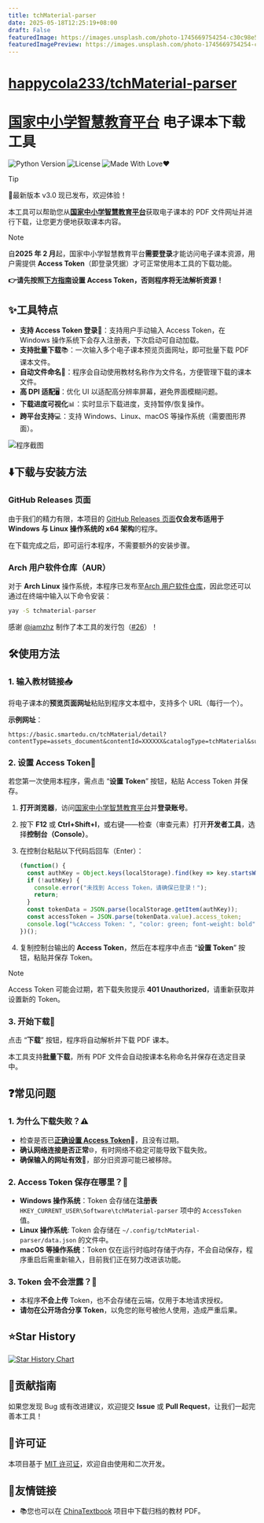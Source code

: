 ```yaml
---
title: tchMaterial-parser
date: 2025-05-18T12:25:19+08:00
draft: False
featuredImage: https://images.unsplash.com/photo-1745669754254-c30c98e5f8b1?ixid=M3w0NjAwMjJ8MHwxfHJhbmRvbXx8fHx8fHx8fDE3NDc1NDIyNzJ8&ixlib=rb-4.1.0
featuredImagePreview: https://images.unsplash.com/photo-1745669754254-c30c98e5f8b1?ixid=M3w0NjAwMjJ8MHwxfHJhbmRvbXx8fHx8fHx8fDE3NDc1NDIyNzJ8&ixlib=rb-4.1.0
---
```


# [happycola233/tchMaterial-parser](https://github.com/happycola233/tchMaterial-parser)

# [国家中小学智慧教育平台](https://basic.smartedu.cn/tchMaterial/) 电子课本下载工具

![Python Version](https://img.shields.io/badge/Python-3.x-blue.svg)
![License](https://img.shields.io/badge/License-MIT-green.svg)
![Made With Love❤️](https://img.shields.io/badge/Made_With-%E2%9D%A4-red.svg)

> [!TIP]
> 🚀最新版本 v3.0 现已发布，欢迎体验！

本工具可以帮助您从[**国家中小学智慧教育平台**](https://basic.smartedu.cn/tchMaterial/)获取电子课本的 PDF 文件网址并进行下载，让您更方便地获取课本内容。

> [!NOTE]
>
> 自**2025 年 2 月**起，国家中小学智慧教育平台**需要登录**才能访问电子课本资源，用户需提供 **Access Token**（即登录凭据）才可正常使用本工具的下载功能。
>
> **👉请先按照[下方指南](#2-设置-access-token)设置 Access Token，否则程序将无法解析资源！**

## ✨工具特点

- **支持 Access Token 登录**🔑：支持用户手动输入 Access Token，在 Windows 操作系统下会存入注册表，下次启动可自动加载。
- **支持批量下载**📚：一次输入多个电子课本预览页面网址，即可批量下载 PDF 课本文件。
- **自动文件命名**📂：程序会自动使用教材名称作为文件名，方便管理下载的课本文件。
- **高 DPI 适配**🖥️：优化 UI 以适配高分辨率屏幕，避免界面模糊问题。
- **下载进度可视化**📊：实时显示下载进度，支持暂停/恢复操作。
- **跨平台支持**💻：支持 Windows、Linux、macOS 等操作系统（需要图形界面）。

![程序截图](./res/PixPin_2025-03-14_23-44-26.png)

## ⬇️下载与安装方法

### GitHub Releases 页面

由于我们的精力有限，本项目的 [GitHub Releases 页面](https://github.com/happycola233/tchMaterial-parser/releases)**仅会发布适用于 Windows 与 Linux 操作系统的 x64 架构**的程序。

在下载完成之后，即可运行本程序，不需要额外的安装步骤。

### Arch 用户软件仓库（AUR）

对于 **Arch Linux** 操作系统，本程序已发布至[Arch 用户软件仓库](https://aur.archlinux.org/packages/tchmaterial-parser)，因此您还可以通过在终端中输入以下命令安装：

```sh
yay -S tchmaterial-parser
```

感谢 [@iamzhz](https://github.com/iamzhz) 制作了本工具的发行包（[#26](../../issues/26)）！

## 🛠️使用方法

### 1. 输入教材链接📥

将电子课本的**预览页面网址**粘贴到程序文本框中，支持多个 URL（每行一个）。

**示例网址**：

```text
https://basic.smartedu.cn/tchMaterial/detail?contentType=assets_document&contentId=XXXXXX&catalogType=tchMaterial&subCatalog=tchMaterial
```

### 2. 设置 Access Token🔑

若您第一次使用本程序，需点击 “**设置 Token**” 按钮，粘贴 Access Token 并保存。

1. **打开浏览器**，访问[国家中小学智慧教育平台](https://auth.smartedu.cn/uias/login)并**登录账号**。
2. 按下 **F12** 或 **Ctrl+Shift+I**，或右键——检查（审查元素）打开**开发者工具**，选择**控制台（Console）**。
3. 在控制台粘贴以下代码后回车（Enter）：

   ```js
   (function() {
     const authKey = Object.keys(localStorage).find(key => key.startsWith("ND_UC_AUTH"));
     if (!authKey) {
       console.error("未找到 Access Token，请确保已登录！");
       return;
     }
     const tokenData = JSON.parse(localStorage.getItem(authKey));
     const accessToken = JSON.parse(tokenData.value).access_token;
     console.log("%cAccess Token: ", "color: green; font-weight: bold", accessToken);
   })();
   ```
  
4. 复制控制台输出的 **Access Token**，然后在本程序中点击 “**设置 Token**” 按钮，粘贴并保存 Token。

> [!NOTE]
> Access Token 可能会过期，若下载失败提示 **401 Unauthorized**，请重新获取并设置新的 Token。

### 3. 开始下载🚀

点击 “**下载**” 按钮，程序将自动解析并下载 PDF 课本。

本工具支持**批量下载**，所有 PDF 文件会自动按课本名称命名并保存在选定目录中。

## ❓常见问题

### 1. 为什么下载失败？⚠️

- 检查是否已[**正确设置 Access Token**](#2-设置-access-token)🔑，且没有过期。
- **确认网络连接是否正常**🌐，有时网络不稳定可能导致下载失败。
- **确保输入的网址有效**🔗，部分旧资源可能已被移除。

### 2. Access Token 保存在哪里？💾

- **Windows 操作系统**：Token 会存储在**注册表** `HKEY_CURRENT_USER\Software\tchMaterial-parser` 项中的 `AccessToken` 值。
- **Linux 操作系统**: Token 会存储在 `~/.config/tchMaterial-parser/data.json` 的文件中。
- **macOS 等操作系统**：Token 仅在运行时临时存储于内存，不会自动保存，程序重启后需重新输入，目前我们正在努力改进该功能。

### 3. Token 会不会泄露？🔐

- 本程序**不会上传** Token，也不会存储在云端，仅用于本地请求授权。
- **请勿在公开场合分享 Token**，以免您的账号被他人使用，造成严重后果。

## ⭐Star History

[![Star History Chart](https://api.star-history.com/svg?repos=happycola233/tchMaterial-parser&type=Date)](https://star-history.com/#happycola233/tchMaterial-parser&Date)

## 🤝贡献指南

如果您发现 Bug 或有改进建议，欢迎提交 **Issue** 或 **Pull Request**，让我们一起完善本工具！

## 📜许可证

本项目基于 [MIT 许可证](LICENSE)，欢迎自由使用和二次开发。

## 💌友情链接

- 📚您也可以在 [ChinaTextbook](https://github.com/TapXWorld/ChinaTextbook) 项目中下载归档的教材 PDF。
